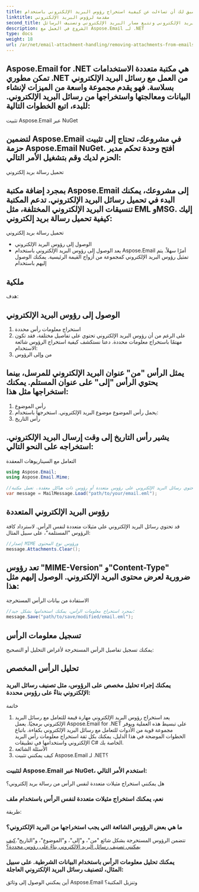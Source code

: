 ```yaml
---
title: هل سبق لك أن تساءلت عن كيفية استخراج رؤوس البريد الإلكتروني باستخدام C#؟ تحتوي رؤوس البريد الإلكتروني على معلومات قيمة حول المرسل والمستلم والموضوع وتفاصيل أخرى متنوعة. في هذا الدليل، سنرشدك خلال عملية استخراج رؤوس البريد الإلكتروني خطوة بخطوة باستخدام مكتبة Aspose.Email for .NET القوية. توفر هذه المكتبة مجموعة شاملة من الميزات للتعامل مع رسائل البريد الإلكتروني في تطبيقات .NET الخاصة بك.
linktitle: مقدمة لرؤوس البريد الإلكتروني
second_title: تعد رؤوس البريد الإلكتروني مكونات أساسية لرسالة البريد الإلكتروني التي توفر بيانات التعريف حول الرسالة نفسها. وهي تتضمن معلومات مثل عنوان البريد الإلكتروني للمرسل وعنوان البريد الإلكتروني للمستلم والموضوع والتاريخ والمزيد. يُعد استخراج رؤوس البريد الإلكتروني مفيدًا لأغراض متعددة، بما في ذلك تحليل صحة رسائل البريد الإلكتروني وتتبع مسار البريد الإلكتروني وتصنيف الرسائل.
description: الشروع في العمل مع Aspose.Email لـ .NET
type: docs
weight: 18
url: /ar/net/email-attachment-handling/removing-attachments-from-emails-csharp-implementation/
---
```


## Aspose.Email for .NET هي مكتبة متعددة الاستخدامات تمكن مطوري .NET من العمل مع رسائل البريد الإلكتروني بسلاسة. فهو يقدم مجموعة واسعة من الميزات لإنشاء البيانات ومعالجتها واستخراجها من رسائل البريد الإلكتروني. للبدء، اتبع الخطوات التالية:

تثبيت Aspose.Email عبر NuGet

## لتضمين Aspose.Email في مشروعك، تحتاج إلى تثبيت حزمة Aspose.Email NuGet. افتح وحدة تحكم مدير الحزم لديك وقم بتشغيل الأمر التالي:

تحميل رسالة بريد إلكتروني

## بمجرد إضافة مكتبة Aspose.Email إلى مشروعك، يمكنك البدء في تحميل رسائل البريد الإلكتروني. تدعم المكتبة تنسيقات البريد الإلكتروني المختلفة، مثل EML وMSG. إليك كيفية تحميل رسالة بريد إلكتروني:

 تحميل رسالة بريد إلكتروني

- الوصول إلى رؤوس البريد الإلكتروني
-  يعد الوصول إلى رؤوس البريد الإلكتروني باستخدام Aspose.Email أمرًا سهلاً. يتم تمثيل رؤوس البريد الإلكتروني كمجموعة من أزواج القيمة الرئيسية. يمكنك الوصول إليهم باستخدام

##  ملكية

 هدف:

##  الوصول إلى رؤوس البريد الإلكتروني

1. استخراج معلومات رأس محددة
2. على الرغم من أن رؤوس البريد الإلكتروني تحتوي على تفاصيل مختلفة، فقد تكون مهتمًا باستخراج معلومات محددة. دعنا نستكشف كيفية استخراج الرؤوس شائعة الاستخدام:
3. من وإلى الرؤوس

## يمثل الرأس "من" عنوان البريد الإلكتروني للمرسل، بينما يحتوي الرأس "إلى" على عنوان المستلم. يمكنك استخراجها مثل هذا:

1. رأس الموضوع
2. يحمل رأس الموضوع موضوع البريد الإلكتروني. استخرجها باستخدام:
3. رأس التاريخ

## يشير رأس التاريخ إلى وقت إرسال البريد الإلكتروني. استخراجه على النحو التالي:

التعامل مع السيناريوهات المعقدة

```csharp
using Aspose.Email;
using Aspose.Email.Mime;

//في بعض الحالات، يمكن أن تحتوي رسائل البريد الإلكتروني على رؤوس متعددة أو رؤوس ذات هياكل معقدة. تعمل مكتبة Aspose.Email على تبسيط التعامل مع مثل هذه السيناريوهات:
var message = MailMessage.Load("path/to/your/email.eml");
```

## رؤوس البريد الإلكتروني المتعددة

قد تحتوي رسائل البريد الإلكتروني على مثيلات متعددة لنفس الرأس. لاسترداد كافة الرؤوس "المستلمة"، على سبيل المثال:

```csharp
//إصدار MIME ورؤوس نوع المحتوى
message.Attachments.Clear();
```

## تعد رؤوس "MIME-Version" و"Content-Type" ضرورية لعرض محتوى البريد الإلكتروني. الوصول إليهم مثل هذا:

الاستفادة من بيانات الرأس المستخرجة

```csharp
//بمجرد استخراج معلومات الرأس، يمكنك استخدامها بشكل جيد:
message.Save("path/to/save/modified/email.eml");
```

## تسجيل معلومات الرأس

يمكنك تسجيل تفاصيل الرأس المستخرجة لأغراض التحليل أو التصحيح:

## تحليل الرأس المخصص

### يمكنك إجراء تحليل مخصص على الرؤوس، مثل تصنيف رسائل البريد الإلكتروني بناءً على رؤوس محددة:

خاتمة
1. يعد استخراج رؤوس البريد الإلكتروني مهارة قيمة للتعامل مع رسائل البريد الإلكتروني برمجيًا. يعمل Aspose.Email for .NET على تبسيط هذه العملية ويوفر مجموعة قوية من الأدوات للتعامل مع رسائل البريد الإلكتروني بكفاءة. باتباع الخطوات الموضحة في هذا الدليل، يمكنك بكل ثقة استخراج معلومات رأس البريد الإلكتروني واستخدامها في تطبيقات C# الخاصة بك.
2. الأسئلة الشائعة
3. كيف يمكنني تثبيت Aspose.Email لـ .NET؟

### لتثبيت Aspose.Email عبر NuGet، استخدم الأمر التالي:

هل يمكنني استخراج مثيلات متعددة لنفس الرأس من رسالة بريد إلكتروني؟

###  نعم، يمكنك استخراج مثيلات متعددة لنفس الرأس باستخدام ملف

 طريقة:

### ما هي بعض الرؤوس الشائعة التي يجب استخراجها من البريد الإلكتروني؟

تتضمن الرؤوس المستخرجة بشكل شائع "من"، و"إلى"، و"الموضوع"، و"التاريخ".[كيف يمكنني تصنيف رسائل البريد الإلكتروني بناءً على رؤوس محددة؟](https://reference.aspose.com/email/net)

### يمكنك تحليل معلومات الرأس باستخدام البيانات الشرطية. على سبيل المثال، لتصنيف رسائل البريد الإلكتروني العاجلة:

أين يمكنني الوصول إلى وثائق Aspose.Email وتنزيل المكتبة؟